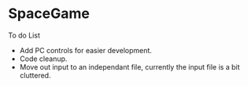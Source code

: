# SpaceGame
To do List
- Add PC controls for easier development.
- Code cleanup.
- Move out input to an independant file, currently the input file is a bit cluttered.
